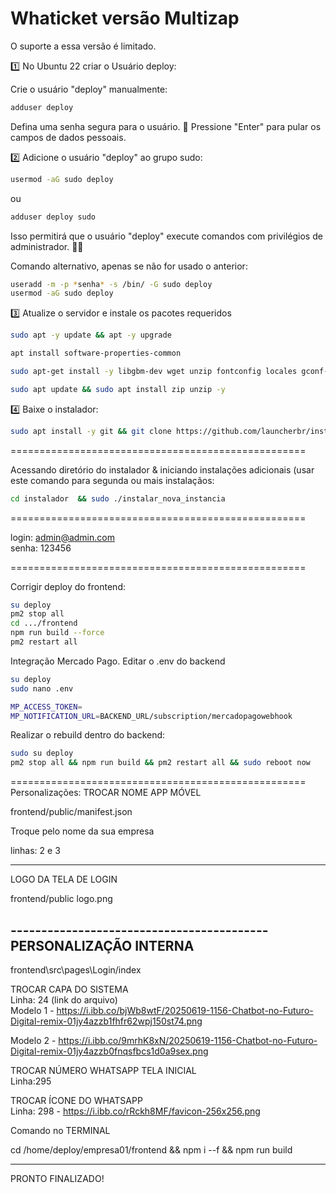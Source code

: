 # Whaticket versão Multizap

O suporte a essa versão é limitado.

1️⃣ No Ubuntu 22 criar o Usuário deploy:

Crie o usuário "deploy" manualmente:

```bash
adduser deploy
```

Defina uma senha segura para o usuário. 🔑
Pressione "Enter" para pular os campos de dados pessoais.

2️⃣ Adicione o usuário "deploy" ao grupo sudo:

```bash
usermod -aG sudo deploy
```

ou

```bash
adduser deploy sudo
```

Isso permitirá que o usuário "deploy" execute comandos com privilégios de administrador. 🧑‍🔧

Comando alternativo, apenas se não for usado o anterior:

```bash
useradd -m -p *senha* -s /bin/ -G sudo deploy
usermod -aG sudo deploy
```

3️⃣ Atualize o servidor e instale os pacotes requeridos

```bash
sudo apt -y update && apt -y upgrade
```

```bash
apt install software-properties-common
```

```bash
sudo apt-get install -y libgbm-dev wget unzip fontconfig locales gconf-service libasound2 libatk1.0-0 libc6 libcairo2 libcups2 libdbus-1-3 libexpat1 libfontconfig1 libgcc1 libgconf-2-4 libgdk-pixbuf2.0-0 libglib2.0-0 libgtk-3-0 libnspr4 libpango-1.0-0 libpangocairo-1.0-0 libstdc++6 libx11-6 libx11-xcb1 libxcb1 libxcomposite1 libxcursor1 libxdamage1 libxext6 libxfixes3 libxi6 libxrandr2 libxrender1 libxss1 libxtst6 ca-certificates fonts-liberation libappindicator1 libnss3 lsb-release xdg-utils git
```

```bash
sudo apt update && sudo apt install zip unzip -y
```

4️⃣ Baixe o instalador:

```bash
sudo apt install -y git && git clone https://github.com/launcherbr/instaladormultizap.git instalador && sudo chmod -R 777 instalador  && cd instalador  && sudo ./instalar_primaria
```
===================================================

Acessando diretório do instalador & iniciando instalações adicionais (usar este comando para segunda ou mais instalaçãos:

```bash
cd instalador  && sudo ./instalar_nova_instancia
```

===================================================

login: admin@admin.com </br>
senha: 123456

===================================================

Corrigir deploy do frontend:
```bash
su deploy
pm2 stop all
cd .../frontend
npm run build --force
pm2 restart all
```


Integração Mercado Pago.
Editar o .env do backend

```bash
su deploy
sudo nano .env
```

```bash
MP_ACCESS_TOKEN=
MP_NOTIFICATION_URL=BACKEND_URL/subscription/mercadopagowebhook
```

Realizar o rebuild dentro do backend:

```bash
sudo su deploy 
pm2 stop all && npm run build && pm2 restart all && sudo reboot now
```

===================================================
Personalizações:
TROCAR NOME APP MÓVEL

frontend/public/manifest.json

Troque pelo nome da sua empresa

linhas: 2 e 3

------------------------------------------

LOGO DA TELA DE LOGIN 

frontend/public
logo.png

------------------------------------------</br>
PERSONALIZAÇÃO INTERNA
----------------------
frontend\src\pages\Login/index

TROCAR CAPA DO SISTEMA</br>
Linha: 24 (link do arquivo)</br>
Modelo 1 - https://i.ibb.co/bjWb8wtF/20250619-1156-Chatbot-no-Futuro-Digital-remix-01jy4azzb1fhfr62wpj150st74.png</br>

Modelo 2 - https://i.ibb.co/9mrhK8xN/20250619-1156-Chatbot-no-Futuro-Digital-remix-01jy4azzb0fnqsfbcs1d0a9sex.png

TROCAR NÚMERO WHATSAPP TELA INICIAL</br>
Linha:295

TROCAR ÍCONE DO WHATSAPP</br>
Linha: 298 - https://i.ibb.co/rRckh8MF/favicon-256x256.png

Comando no TERMINAL</br>

cd /home/deploy/empresa01/frontend && npm i --f && npm run build

----------------------------------------
PRONTO FINALIZADO!

